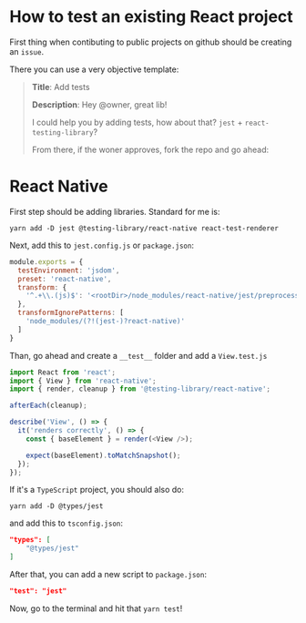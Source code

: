 # How to test an existing React project

First thing when contibuting to public projects on github should be creating an `issue`.

There you can use a very objective template:

> **Title**: Add tests
> 
> **Description**: Hey @owner, great lib!
> 
> I could help you by adding tests, how about that? `jest` + `react-testing-library`?
> 
> From there, if the woner approves, fork the repo and go ahead:

# React Native

First step should be adding libraries. Standard for me is:

`yarn add -D jest @testing-library/react-native react-test-renderer`

Next, add this to `jest.config.js` or `package.json`:

```js
module.exports = {
  testEnvironment: 'jsdom',
  preset: 'react-native',
  transform: {
    '^.+\\.(js)$': '<rootDir>/node_modules/react-native/jest/preprocessor.js'
  },
  transformIgnorePatterns: [
    'node_modules/(?!(jest-)?react-native)'
  ]
}
```

Than, go ahead and create a `__test__` folder and add a `View.test.js`

```js
import React from 'react';
import { View } from 'react-native';
import { render, cleanup } from '@testing-library/react-native';

afterEach(cleanup);

describe('View', () => {
  it('renders correctly', () => {
    const { baseElement } = render(<View />);

    expect(baseElement).toMatchSnapshot();
  });
});

```

If it's a `TypeScript` project, you should also do:

`yarn add -D @types/jest`

and add this to `tsconfig.json`:

```json
"types": [
	"@types/jest"
]
```

After that, you can add a new script to `package.json`:

```json
"test": "jest"
```

Now, go to the terminal and hit that `yarn test`!
